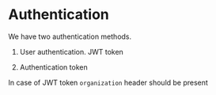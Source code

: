 # Authentication

We have two authentication methods. 

1. User authentication. JWT token

<!-- // TODO: There is no way to create access token. Using dashboard -->
<!-- 2. Access token. You can obtain access token in dashboard itself -->

2. Authentication token

In case of JWT token `organization` header should be present




